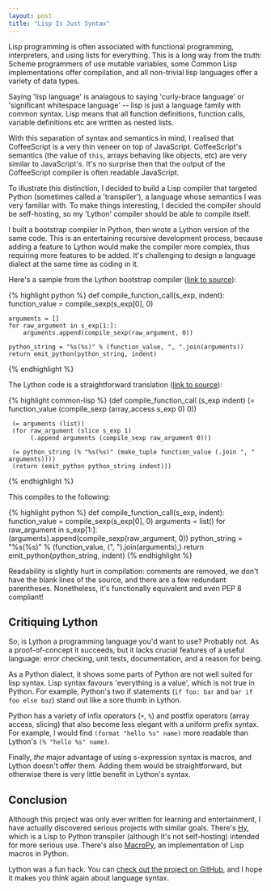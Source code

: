 ```yaml
--- 
layout: post
title: "Lisp Is Just Syntax"
---
```


Lisp programming is often associated with functional programming,
interpreters, and using lists for everything. This is a long way from
the truth: Scheme programmers of use mutable variables, some Common
Lisp implementations offer compilation, and all non-trivial lisp
languages offer a variety of data types.

Saying 'lisp language' is analagous to saying 'curly-brace language'
or 'significant whitespace language' -- lisp is just a language family
with common syntax. Lisp means that all function definitions, function
calls, variable definitions etc are written as nested lists.

With this separation of syntax and semantics in mind, I realised that
CoffeeScript is a very thin veneer on top of
JavaScript. CoffeeScript's semantics (the value of `this`, arrays
behaving like objects, etc) are very similar to JavaScript's. It's no
surprise then that the output of the CoffeeScript compiler is often
readable JavaScript.

To illustrate this distinction, I decided to build a Lisp compiler
that targeted Python (sometimes called a 'transpiler'), a language
whose semantics I was very familiar with. To make things interesting,
I decided the compiler should be self-hosting, so my 'Lython' compiler
should be able to compile itself.

I built a bootstrap compiler in Python, then wrote a Lython version of
the same code. This is an entertaining recursive development process,
because adding a feature to Lython would make the compiler more
complex, thus requiring more features to be added. It's challenging to
design a language dialect at the same time as coding in it.

Here's a sample from the Lython bootstrap compiler
([link to source](https://github.com/Wilfred/Lython/blob/849a8bda80df31a5602b0b109041e3701e447c1a/bootstrap_compiler.py#L214)):

{% highlight python %}
def compile_function_call(s_exp, indent):
    function_value = compile_sexp(s_exp[0], 0)

    arguments = []
    for raw_argument in s_exp[1:]:
        arguments.append(compile_sexp(raw_argument, 0))

    python_string = "%s(%s)" % (function_value, ", ".join(arguments))
    return emit_python(python_string, indent)
{% endhighlight %}

The Lython code is a straightforward translation
([link to source](https://github.com/Wilfred/Lython/blob/849a8bda80df31a5602b0b109041e3701e447c1a/lython_compiler.ly#L198)):

{% highlight common-lisp %}
(def compile_function_call (s_exp indent)
     (= function_value (compile_sexp (array_access s_exp 0) 0))

     (= arguments (list))
     (for raw_argument (slice s_exp 1)
          (.append arguments (compile_sexp raw_argument 0)))

     (= python_string (% "%s(%s)" (make_tuple function_value (.join ", " arguments))))
     (return (emit_python python_string indent)))
{% endhighlight %}

This compiles to the following:

{% highlight python %}
def compile_function_call(s_exp, indent):
    function_value = compile_sexp(s_exp[0], 0)
    arguments = list()
    for raw_argument in s_exp[1:]:
        (arguments).append(compile_sexp(raw_argument, 0))
    python_string = "%s(%s)" % (function_value, (", ").join(arguments),)
    return emit_python(python_string, indent)
{% endhighlight %}

Readability is slightly hurt in compilation: comments are removed, we
don't have the blank lines of the source, and there are a few
redundant parentheses. Nonetheless, it's functionally equivalent and
even PEP 8 compliant!

## Critiquing Lython

So, is Lython a programming language you'd want to use? Probably
not. As a proof-of-concept it succeeds, but it lacks crucial features
of a useful language: error checking, unit tests, documentation, and a
reason for being.

As a Python dialect, it shows some parts of Python are not well suited
for lisp syntax. Lisp syntax favours 'everything is a value', which is
not true in Python.  For example, Python's two if statements
(`if foo: bar` and `bar if foo else baz`) stand out like a sore thumb in Lython.

Python has a variety of infix operators (`+`, `%`) and postfix
operators (array access, slicing) that also become less elegant with a
uniform prefix syntax. For example, I would find `(format "hello %s"
name)` more readable than Lython's `(% "hello %s" name)`.

Finally, _the_ major advantage of using s-expression syntax is macros,
and Lython doesn't offer them. Adding them would be straightforward,
but otherwise there is very little benefit in Lython's syntax.

## Conclusion

Although this project was only ever written for learning and
entertainment, I have actually discovered serious projects with
similar goals. There's [Hy](https://github.com/hylang/hy), which is a
Lisp to Python transpiler (although it's not self-hosting) intended
for more serious use. There's also
[MacroPy](https://github.com/lihaoyi/macropy), an implementation of
Lisp macros in Python.

Lython was a fun hack. You can
[check out the project on GitHub](https://github.com/Wilfred/Lython),
and I hope it makes you think again about language syntax.
